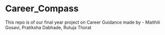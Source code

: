 # Career_Compass
This repo is of our final year project on Career Guidance made by - Maithili Gosavi, Pratiksha Dabhade, Rutuja Thorat
